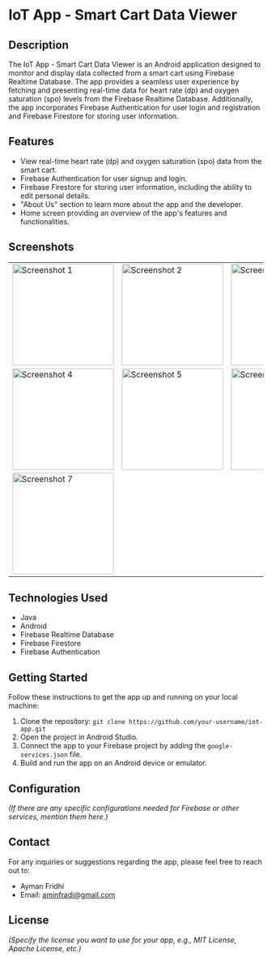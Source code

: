 # IoT App - Smart Cart Data Viewer

## Description

The IoT App - Smart Cart Data Viewer is an Android application designed to monitor and display data collected from a smart cart using Firebase Realtime Database. The app provides a seamless user experience by fetching and presenting real-time data for heart rate (dp) and oxygen saturation (spo) levels from the Firebase Realtime Database. Additionally, the app incorporates Firebase Authentication for user login and registration and Firebase Firestore for storing user information.

## Features

- View real-time heart rate (dp) and oxygen saturation (spo) data from the smart cart.
- Firebase Authentication for user signup and login.
- Firebase Firestore for storing user information, including the ability to edit personal details.
- "About Us" section to learn more about the app and the developer.
- Home screen providing an overview of the app's features and functionalities.

## Screenshots


<table>
  <tr>
    <td><img src="https://github.com/aymendevflutter/iot_app_mobile/assets/132212405/a96409ea-58cf-41ca-bc32-a6d478058a61" alt="Screenshot 1" width="200"></td>
    <td><img src="https://github.com/aymendevflutter/iot_app_mobile/assets/132212405/23052df6-177f-408f-9d0c-87be16c5249f" alt="Screenshot 2" width="200"></td>
    <td><img src="https://github.com/aymendevflutter/iot_app_mobile/assets/132212405/71d547b3-f12a-4a23-9735-9aac21a4d50b" alt="Screenshot 3" width="200"></td>
  </tr>
  <tr>
    <td><img src="https://github.com/aymendevflutter/iot_app_mobile/assets/132212405/4758940f-0f8a-41d3-80be-4c38c8d5e39a" alt="Screenshot 4" width="200"></td>
    <td><img src="https://github.com/aymendevflutter/iot_app_mobile/assets/132212405/270bd388-9229-4d31-b1de-96cc6b6800f0" alt="Screenshot 5" width="200"></td>
    <td><img src="https://github.com/aymendevflutter/iot_app_mobile/assets/132212405/acb2d618-406d-4f63-8be1-c586638f95c2" alt="Screenshot 6" width="200"></td>
  </tr>
  <tr>
    <td colspan="3"><img src="https://github.com/aymendevflutter/iot_app_mobile/assets/132212405/c712b566-971f-4d90-a9d8-c9a2809bd792" alt="Screenshot 7" width="200"></td>
  </tr>
</table>


## Technologies Used

- Java
- Android
- Firebase Realtime Database
- Firebase Firestore
- Firebase Authentication

## Getting Started

Follow these instructions to get the app up and running on your local machine:

1. Clone the repository: `git clone https://github.com/your-username/iot-app.git`
2. Open the project in Android Studio.
3. Connect the app to your Firebase project by adding the `google-services.json` file.
4. Build and run the app on an Android device or emulator.

## Configuration

_(If there are any specific configurations needed for Firebase or other services, mention them here.)_

## Contact

For any inquiries or suggestions regarding the app, please feel free to reach out to:

- Ayman Fridhi
- Email: aminfradi@gmail.com

## License

_(Specify the license you want to use for your app, e.g., MIT License, Apache License, etc.)_

